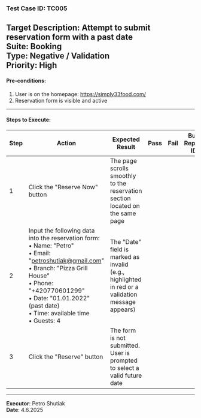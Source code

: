 ### Test Case ID: TC005  
**Target Description**: Attempt to submit reservation form with a past date  
**Suite**: Booking  
**Type**: Negative / Validation  
**Priority**: High  
---

#### Pre-conditions:
1. User is on the homepage: https://simply33food.com/  
2. Reservation form is visible and active  

---

#### Steps to Execute:

| Step | Action | Expected Result | Pass | Fail | Bug Report ID |
|------|--------|------------------|------|------|----------------|
| 1 | Click the "Reserve Now" button | The page scrolls smoothly to the reservation section located on the same page |      |      |                |
| 2 | Input the following data into the reservation form:<br>• Name: "Petro"<br>• Email: "petroshutiak@gmail.com"<br>• Branch: "Pizza Grill House"<br>• Phone: "+420770601299"<br>• Date: "01.01.2022" (past date)<br>• Time: available time<br>• Guests: 4 | The "Date" field is marked as invalid (e.g., highlighted in red or a validation message appears) |      |      |                |
| 3 | Click the "Reserve" button | The form is not submitted. User is prompted to select a valid future date |      |      |                |

---

**Executor**: Petro Shutiak  
**Date**: 4.6.2025  
